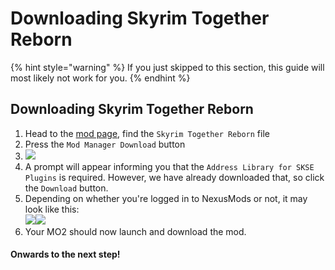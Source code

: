 # Downloading Skyrim Together Reborn

{% hint style="warning" %}
If you just skipped to this section, this guide will most likely not work for you.
{% endhint %}

## Downloading Skyrim Together Reborn

1. Head to the [mod page](https://www.nexusmods.com/skyrimspecialedition/mods/69993?tab=files), find the `Skyrim Together Reborn` file
2. Press the `Mod Manager Download` button
3. ![](https://shx.is/5Bln7tlw3.png)
4. A prompt will appear informing you that the `Address Library for SKSE Plugins` is required. However, we have already downloaded that, so click the `Download` button.
5. Depending on whether you're logged in to NexusMods or not, it may look like this:\
   ![](https://shx.is/5BlnFyqyz.png)![](https://shx.is/5Blo5Z9rJ.png)
6. Your MO2 should now launch and download the mod.

#### Onwards to the next step!
